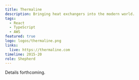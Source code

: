 ```yaml
---
title: Thermaline
description: Bringing heat exchangers into the modern world.
tags:
  - React
  - TypeScript
  - AWS
featured: true
logo: logos/thermaline.png
links:
  live: https://thermaline.com
timeline: 2015-20
role: Shepherd
---
```


Details forthcoming.

